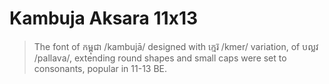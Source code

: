 # Kambuja Aksara 11x13

> The font of កម្ពុជា /kambujā/ designed with ក្មេរ៑ /kmer/ variation, of បល្លវ /pallava/, extending round shapes and small caps were set to consonants, popular in 11-13 BE.